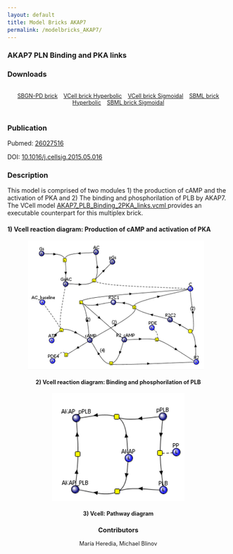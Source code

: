 ```yaml
---
layout: default
title: Model Bricks AKAP7
permalink: /modelbricks_AKAP7/
---
```

### AKAP7 PLN Binding and PKA links

### Downloads
<div class="img" style="font-size:90%; text-align:center;"><br />
 <a href="/modelbricks/PhosphorylationSBGN.graphml">SBGN-PD brick</a> &ensp; 
 <a href="/modelbricks/Tyson_2003_1b.vcml">VCell brick Hyperbolic</a> &ensp; 
 <a href="/modelbricks/Tyson_2003_1c.vcml">VCell brick Sigmoidal</a> &ensp;
 <a href="/modelbricks/Tyson_2003_1b.xml">SBML brick Hyperbolic</a> &ensp;
<a href="/modelbricks/Tyson_2003_1c.xml">SBML brick Sigmoidal</a>
</div>
<br />

### Publication 

Pubmed: <a href="https://www.ncbi.nlm.nih.gov/pubmed/?term=26027516"> 26027516 </a> <br />
 
DOI: <a href="https://www.sciencedirect.com/science/article/pii/S0898656815001722?via%3Dihub"> 10.1016/j.cellsig.2015.05.016 </a><br />

### Description

This model is comprised of two modules 1) the production of cAMP and the activation of PKA and 2) The binding and phosphorilation of PLB by AKAP7. The VCell model <a href="/modelbricks/AKAP7_PLB_Binding_2PKA_links"> AKAP7_PLB_Binding_2PKA_links.vcml </a> provides an executable counterpart for this multiplex brick.

#### 1) Vcell reaction diagram: Production of cAMP and activation of PKA

 <div class="img" style="font-size:90%; text-align:center;"> 
 <img src="/images/modelbricks/cCAMPprod_PKAact.PNG" width="400" > &ensp; 
  

#### 2) Vcell reaction diagram: Binding and phosphorilation of PLB

<div class="img" style="font-size:90%; text-align:center;"> 
 <img src="/images/modelbricks/PLB_binding_phosph.PNG" width="300"/><br />  </div>

#### 3) Vcell: Pathway diagram



### Contributors
María Heredia, Michael Blinov

 
